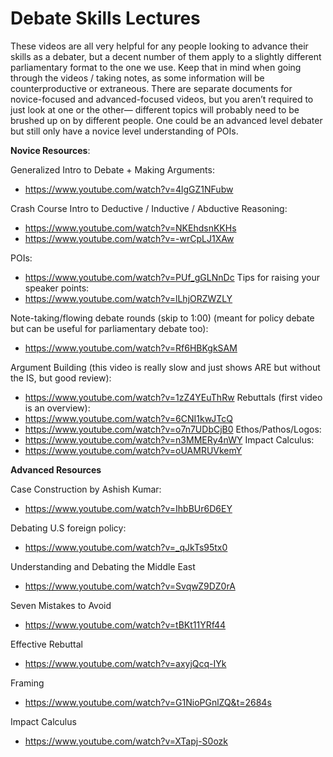 # Debate Skills Lectures

These videos are all very helpful for any people looking to advance their skills as a debater, but a decent number of them apply to a slightly different parliamentary format to the one we use. Keep that in mind when going through the videos / taking notes, as some information will be counterproductive or extraneous. There are separate documents for novice-focused and advanced-focused videos, but you aren’t required to just look at one or the other— different topics will probably need to be brushed up on by different people. One could be an advanced level debater but still only have a novice level understanding of POIs.



**Novice Resources**:

Generalized Intro to Debate + Making Arguments:

* <https://www.youtube.com/watch?v=4lgGZ1NFubw>

Crash Course Intro to Deductive / Inductive / Abductive Reasoning:

* https://www.youtube.com/watch?v=NKEhdsnKKHs
* https://www.youtube.com/watch?v=-wrCpLJ1XAw

POIs:

* https://www.youtube.com/watch?v=PUf_gGLNnDc
Tips for raising your speaker points:
* https://www.youtube.com/watch?v=lLhjORZWZLY

Note-taking/flowing debate rounds (skip to 1:00) (meant for policy debate but can be useful for parliamentary debate too):

* https://www.youtube.com/watch?v=Rf6HBKgkSAM

Argument Building (this video is really slow and just shows ARE but without the IS, but good review):

* https://www.youtube.com/watch?v=1zZ4YEuThRw
Rebuttals (first video is an overview):
* https://www.youtube.com/watch?v=6CNI1kwJTcQ
* https://www.youtube.com/watch?v=o7n7UDbCjB0
Ethos/Pathos/Logos:
* https://www.youtube.com/watch?v=n3MMERy4nWY
Impact Calculus:
* https://www.youtube.com/watch?v=oUAMRUVkemY

**Advanced Resources**

Case Construction by Ashish Kumar:

* https://www.youtube.com/watch?v=IhbBUr6D6EY

Debating U.S foreign policy:

* https://www.youtube.com/watch?v=_qJkTs95tx0

Understanding and Debating the Middle East

* https://www.youtube.com/watch?v=SvqwZ9DZ0rA

Seven Mistakes to Avoid

* https://www.youtube.com/watch?v=tBKt11YRf44

Effective Rebuttal

* https://www.youtube.com/watch?v=axyjQcq-IYk

Framing

* https://www.youtube.com/watch?v=G1NioPGnlZQ&t=2684s

Impact Calculus

* https://www.youtube.com/watch?v=XTapj-S0ozk
